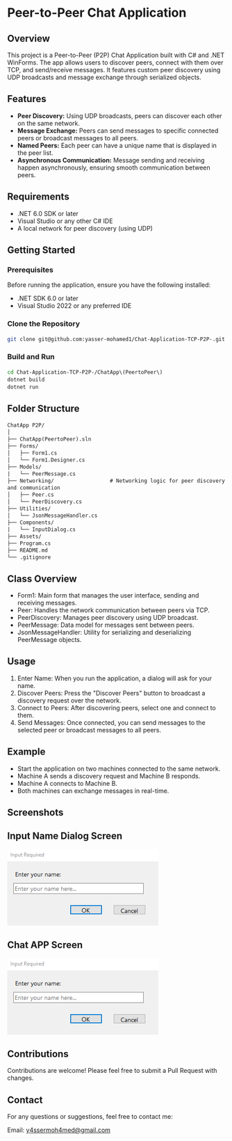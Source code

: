 # Peer-to-Peer Chat Application

## Overview

This project is a Peer-to-Peer (P2P) Chat Application built with C# and .NET WinForms. The app allows users to discover peers, connect with them over TCP, and send/receive messages. It features custom peer discovery using UDP broadcasts and message exchange through serialized objects.

## Features

- **Peer Discovery:** Using UDP broadcasts, peers can discover each other on the same network.
- **Message Exchange:** Peers can send messages to specific connected peers or broadcast messages to all peers.
- **Named Peers:** Each peer can have a unique name that is displayed in the peer list.
- **Asynchronous Communication:** Message sending and receiving happen asynchronously, ensuring smooth communication between peers.

## Requirements

- .NET 6.0 SDK or later
- Visual Studio or any other C# IDE
- A local network for peer discovery (using UDP)

## Getting Started

### Prerequisites

Before running the application, ensure you have the following installed:

- .NET SDK 6.0 or later
- Visual Studio 2022 or any preferred IDE

### Clone the Repository

```bash
git clone git@github.com:yasser-mohamed1/Chat-Application-TCP-P2P-.git
```

### Build and Run

```bash
cd Chat-Application-TCP-P2P-/ChatApp\(PeertoPeer\)
dotnet build
dotnet run
```

## Folder Structure

```
ChatApp P2P/
│
├── ChatApp(PeertoPeer).sln
├── Forms/
│   ├── Form1.cs
│   └── Form1.Designer.cs
├── Models/
|   └── PeerMessage.cs
├── Networking/                  # Networking logic for peer discovery and communication
│   ├── Peer.cs
│   └── PeerDiscovery.cs
├── Utilities/
│   └── JsonMessageHandler.cs
├── Components/
|   └── InputDialog.cs
├── Assets/
├── Program.cs
├── README.md
└── .gitignore
```

## Class Overview

- Form1: Main form that manages the user interface, sending and receiving messages.
- Peer: Handles the network communication between peers via TCP.
- PeerDiscovery: Manages peer discovery using UDP broadcast.
- PeerMessage: Data model for messages sent between peers.
- JsonMessageHandler: Utility for serializing and deserializing PeerMessage objects.

## Usage

1. Enter Name: When you run the application, a dialog will ask for your name.
2. Discover Peers: Press the "Discover Peers" button to broadcast a discovery request over the network.
3. Connect to Peers: After discovering peers, select one and connect to them.
4. Send Messages: Once connected, you can send messages to the selected peer or broadcast messages to all peers.

## Example

- Start the application on two machines connected to the same network.
- Machine A sends a discovery request and Machine B responds.
- Machine A connects to Machine B.
- Both machines can exchange messages in real-time.

## Screenshots

## Input Name Dialog Screen

![Input Name Dialog Screen](./assets/dialog.png)

## Chat APP Screen

![Chat App P2P Screen](./assets/dialog.png)

## Contributions

Contributions are welcome! Please feel free to submit a Pull Request with changes.

## Contact

For any questions or suggestions, feel free to contact me:

Email: y4ssermoh4med@gmail.com
